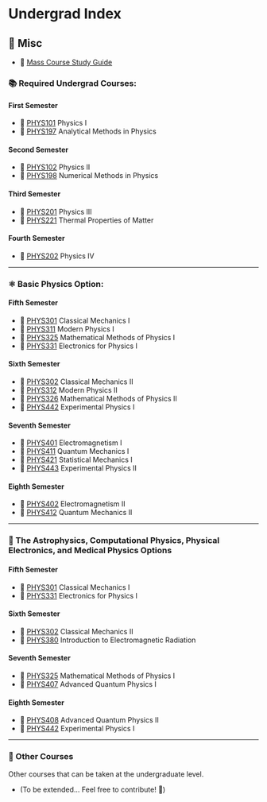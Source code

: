 # Undergrad Index

## 📖 Misc
- 📄 [Mass Course Study Guide](../undergrad/MassCourseGuide.md)
  
### 📚 Required Undergrad Courses: 

#### First Semester
- 📘 [PHYS101](undergrad/PHYS101) Physics I
- 📗 [PHYS197](undergrad/PHYS197) Analytical Methods in Physics
    
#### Second Semester
- 📘 [PHYS102](undergrad/PHYS102) Physics II
- 📗 [PHYS198](undergrad/PHYS198) Numerical Methods in Physics 

#### Third Semester 
- 📘 [PHYS201](undergrad/PHYS201) Physics III
- 📗 [PHYS221](undergrad/PHYS221) Thermal Properties of Matter
    
#### Fourth Semester
- 📘 [PHYS202](undergrad/PHYS202) Physics IV

---

### ⚛️ Basic Physics Option: 
#### Fifth Semester
- 📘 [PHYS301](undergrad/PHYS301) Classical Mechanics I
- 📗 [PHYS311](undergrad/PHYS311) Modern Physics I
- 📙 [PHYS325](undergrad/PHYS325) Mathematical Methods of Physics I
- 📒 [PHYS331](undergrad/PHYS331) Electronics for Physics I

#### Sixth Semester
- 📘 [PHYS302](undergrad/PHYS302) Classical Mechanics II
- 📗 [PHYS312](undergrad/PHYS312) Modern Physics II
- 📙 [PHYS326](undergrad/PHYS326) Mathematical Methods of Physics II
- 📒 [PHYS442](undergrad/PHYS442) Experimental Physics I

#### Seventh Semester
- 📘 [PHYS401](undergrad/PHYS401) Electromagnetism I
- 📗 [PHYS411](undergrad/PHYS411) Quantum Mechanics I 
- 📙 [PHYS421](undergrad/PHYS421) Statistical Mechanics I
- 📒 [PHYS443](undergrad/PHYS443) Experimental Physics II
    
#### Eighth Semester
- 📘 [PHYS402](undergrad/PHYS401) Electromagnetism II
- 📗 [PHYS412](undergrad/PHYS412) Quantum Mechanics II

---

### 🌌 The Astrophysics, Computational Physics, Physical Electronics, and Medical Physics Options
#### Fifth Semester
- 📘 [PHYS301](undergrad/PHYS301) Classical Mechanics I
- 📒 [PHYS331](undergrad/PHYS331) Electronics for Physics I
    
#### Sixth Semester
- 📘 [PHYS302](undergrad/PHYS302) Classical Mechanics II
- 📗 [PHYS380](undergrad/PHYS380) Introduction to Electromagnetic Radiation

#### Seventh Semester
- 📙 [PHYS325](undergrad/PHYS325) Mathematical Methods of Physics I
- 📗 [PHYS407](undergrad/PHYS407) Advanced Quantum Physics I
    
#### Eighth Semester
- 📗 [PHYS408](undergrad/PHYS408) Advanced Quantum Physics II
- 📒 [PHYS442](undergrad/PHYS442) Experimental Physics I

---

### 📖 Other Courses 
Other courses that can be taken at the undergraduate level. 
- (To be extended... Feel free to contribute! 🤝)
    
